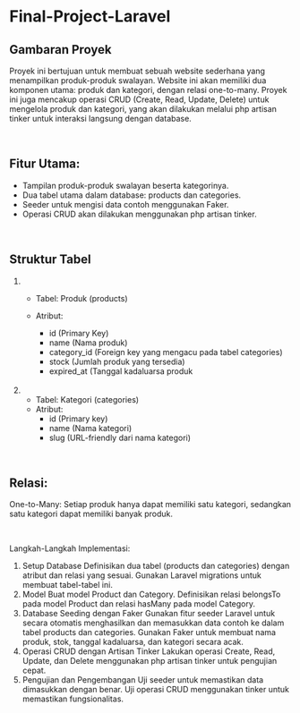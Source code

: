 # Final-Project-Laravel



## Gambaran Proyek
Proyek ini bertujuan untuk membuat sebuah website sederhana yang menampilkan produk-produk swalayan. Website ini akan memiliki dua komponen utama: produk dan kategori, 
dengan relasi one-to-many. Proyek ini juga mencakup operasi CRUD (Create, Read, Update, Delete) untuk mengelola produk dan kategori, yang akan dilakukan melalui php artisan 
tinker untuk interaksi langsung dengan database.

<br>

## Fitur Utama:
- Tampilan produk-produk swalayan beserta kategorinya.
- Dua tabel utama dalam database: products dan categories.
- Seeder untuk mengisi data contoh menggunakan Faker.
- Operasi CRUD akan dilakukan menggunakan php artisan tinker.

<br>

## Struktur Tabel

1. - Tabel: Produk (products) 
   - Atribut:
      - id (Primary Key)
      - name (Nama produk)
      - category_id (Foreign key yang mengacu pada tabel categories)
      - stock (Jumlah produk yang tersedia)
      - expired_at (Tanggal kadaluarsa produk

     <br>
     
2. - Tabel: Kategori (categories) 
   - Atribut:
      - id (Primary key)
      - name (Nama kategori)
      - slug (URL-friendly dari nama kategori)

<br>
     
## Relasi:
One-to-Many: Setiap produk hanya dapat memiliki satu kategori, sedangkan satu kategori dapat memiliki banyak produk.

<br>

Langkah-Langkah Implementasi:
1. Setup Database
Definisikan dua tabel (products dan categories) dengan atribut dan relasi yang sesuai.
Gunakan Laravel migrations untuk membuat tabel-tabel ini.
2. Model
Buat model Product dan Category.
Definisikan relasi belongsTo pada model Product dan relasi hasMany pada model Category.
3. Database Seeding dengan Faker
Gunakan fitur seeder Laravel untuk secara otomatis menghasilkan dan memasukkan data contoh ke dalam tabel products dan categories.
Gunakan Faker untuk membuat nama produk, stok, tanggal kadaluarsa, dan kategori secara acak.
4. Operasi CRUD dengan Artisan Tinker
Lakukan operasi Create, Read, Update, dan Delete menggunakan php artisan tinker untuk pengujian cepat.
5. Pengujian dan Pengembangan
Uji seeder untuk memastikan data dimasukkan dengan benar.
Uji operasi CRUD menggunakan tinker untuk memastikan fungsionalitas.
